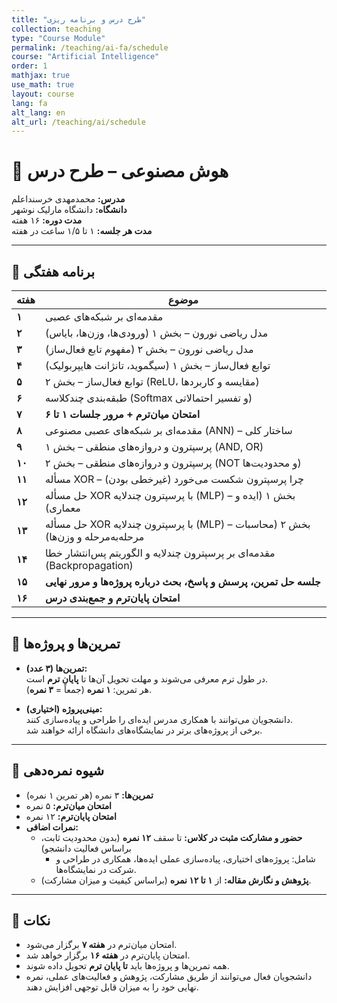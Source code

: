 ```yaml
---
title: "طرح درس و برنامه ریزی"
collection: teaching
type: "Course Module"
permalink: /teaching/ai-fa/schedule
course: "Artificial Intelligence"
order: 1
mathjax: true
use_math: true
layout: course
lang: fa
alt_lang: en
alt_url: /teaching/ai/schedule
---
```



# 🧠 هوش مصنوعی – طرح درس

**مدرس:** محمدمهدی خرسنداعلم  
**دانشگاه:** دانشگاه مارلیک نوشهر  
**مدت دوره:** ۱۶ هفته  
**مدت هر جلسه:** ۱ تا ۱/۵ ساعت در هفته  

---

## 📅 برنامه هفتگی

| هفته | موضوع |
|------|-------|
| **۱** | مقدمه‌ای بر شبکه‌های عصبی |
| **۲** | مدل ریاضی نورون – بخش ۱ (ورودی‌ها، وزن‌ها، بایاس) |
| **۳** | مدل ریاضی نورون – بخش ۲ (مفهوم تابع فعال‌ساز) |
| **۴** | توابع فعال‌ساز – بخش ۱ (سیگموید، تانژانت هایپربولیک) |
| **۵** | توابع فعال‌ساز – بخش ۲ (ReLU، مقایسه و کاربردها) |
| **۶** | طبقه‌بندی چندکلاسه (Softmax و تفسیر احتمالاتی) |
| **۷** | **امتحان میان‌ترم + مرور جلسات ۱ تا ۶** |
| **۸** | مقدمه‌ای بر شبکه‌های عصبی مصنوعی (ANN) – ساختار کلی |
| **۹** | پرسپترون و دروازه‌های منطقی – بخش ۱ (AND, OR) |
| **۱۰** | پرسپترون و دروازه‌های منطقی – بخش ۲ (NOT و محدودیت‌ها) |
| **۱۱** | مسأله XOR – چرا پرسپترون شکست می‌خورد (غیرخطی بودن) |
| **۱۲** | حل مسأله XOR با پرسپترون چندلایه (MLP) – بخش ۱ (ایده و معماری) |
| **۱۳** | حل مسأله XOR با پرسپترون چندلایه (MLP) – بخش ۲ (محاسبات مرحله‌به‌مرحله و وزن‌ها) |
| **۱۴** | مقدمه‌ای بر پرسپترون چندلایه و الگوریتم پس‌انتشار خطا (Backpropagation) |
| **۱۵** | **جلسه حل تمرین، پرسش و پاسخ، بحث درباره پروژه‌ها و مرور نهایی** |
| **۱۶** | **امتحان پایان‌ترم و جمع‌بندی درس** |

---

## 📝 تمرین‌ها و پروژه‌ها

- **تمرین‌ها (۳ عدد):**  
  در طول ترم معرفی می‌شوند و مهلت تحویل آن‌ها تا **پایان ترم** است.  
  هر تمرین: **۱ نمره** (جمعاً = **۳ نمره**).  

- **مینی‌پروژه (اختیاری):**  
  دانشجویان می‌توانند با همکاری مدرس ایده‌ای را طراحی و پیاده‌سازی کنند.  
  برخی از پروژه‌های برتر در نمایشگاه‌های دانشگاه ارائه خواهند شد.  

---

## 🧮 شیوه نمره‌دهی

- **تمرین‌ها:** ۳ نمره (هر تمرین ۱ نمره)  
- **امتحان میان‌ترم:** ۵ نمره  
- **امتحان پایان‌ترم:** ۱۲ نمره  
- **نمرات اضافی:**  
  - **حضور و مشارکت مثبت در کلاس:** تا سقف **۱۲ نمره** (بدون محدودیت ثابت، براساس فعالیت دانشجو)  
    - شامل: پروژه‌های اختیاری، پیاده‌سازی عملی ایده‌ها، همکاری در طراحی و شرکت در نمایشگاه‌ها.  
  - **پژوهش و نگارش مقاله:** از **۱ تا ۱۲ نمره** (براساس کیفیت و میزان مشارکت).  

---

## 📌 نکات

- امتحان میان‌ترم در **هفته ۷** برگزار می‌شود.  
- امتحان پایان‌ترم در **هفته ۱۶** برگزار خواهد شد.  
- همه تمرین‌ها و پروژه‌ها باید **تا پایان ترم** تحویل داده شوند.  
- دانشجویان فعال می‌توانند از طریق مشارکت، پژوهش و فعالیت‌های عملی، نمره نهایی خود را به میزان قابل توجهی افزایش دهند.  
